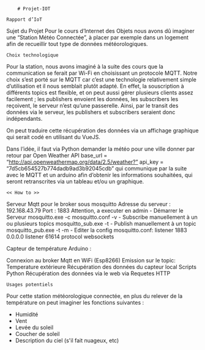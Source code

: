         # Projet-IOT

    Rapport d’IoT
Sujet du Projet
Pour le cours d’Internet des Objets nous avons dû imaginer une “Station Météo Connectée”, à placer par exemple dans un logement afin de recueillir tout type de données météorologiques.

    Choix technologique
Pour la station, nous avons imaginé à la suite des cours que la communication se ferait par Wi-Fi en choisissant un protocole MQTT. Notre choix s’est porté sur le MQTT car c’est une technologie relativement simple d’utilisation et il nous semblait plutôt adapté. En effet, la souscription à différents topics est flexible, et on peut aussi gérer plusieurs clients assez facilement ; les publishers envoient les données, les subscribers les reçoivent, le serveur n’est qu’une passerelle. Ainsi, par le transit des données via le serveur, les publishers et subscribers seraient donc indépendants.

On peut traduire cette récupération des données via un affichage graphique qui serait codé en utilisant du VueJS.

Dans l’idée, il faut via Python demander la météo pour une ville donner par retour par Open Weather API base_url = “http://api.openweathermap.org/data/2.5/weather?” api_key = “7d5cb654527b774dadb9ad3b92045cdb” qui communique par la suite avec le MQTT et un arduino afin d’obtenir les informations souhaitées, qui seront retranscrites via un tableau et/ou un graphique.

    << How to >>
Serveur Mqtt pour le broker sous mosquitto Adresse du serveur : 192.168.43.79 Port : 1883 Attention, a executer en admin - Démarrer le Serveur mosquitto.exe -c mosquitto.conf -v - Subscribe manuellement à un ou plusieurs topics mosquitto_sub.exe -t - Publish manuellement à un topic mosquitto_pub.exe -t -m - Editer la config mosquitto.conf: listener 1883 0.0.0.0 listener 61614 protocol websockets

Capteur de température Arduino :

Connexion au broker Mqtt en WiFi (Esp8266) Emission sur le topic: Temperature extérieure
Récupération des données du capteur local
Scripts Python Récupération des données via le web via Requetes HTTP

    Usages potentiels
Pour cette station météorologique connectée, en plus du relever de la température on peut imaginer les fonctions suivantes :

+ Humidité
+ Vent
+ Levée du soleil
+ Coucher de soleil
+ Description du ciel (s'il fait nuageux, etc)
